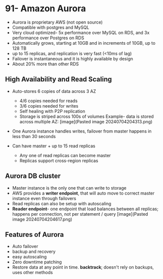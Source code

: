 # 91- Amazon Aurora
- Aurora is proprietary AWS (not open source)
- Compatible with postgres and MySQL
- Very cloud optimized- 5x performance over MySQL on RDS, and 3x performance over Postgres on RDS
- Automatically grows, starting at 10GB and in increments of 10GB, up to 128 TB
- up to 15 replicas, and replication is very fast (<10ms of lag)
- Failover is instantaneous and it is highly available by design
- About 20% more than other RDS 

## High Availability and Read Scaling
- Auto-stores 6 copies of data across 3 AZ
	- 4/6 copies needed for reads
	- 3/6 copies needed for writes
	- Self healing with P2P replication
	- Storage is striped across 100s of volumes
Example- data is stored across multiple AZ: [image](Pasted image 20240704204313.png)

- One Aurora instance handles writes, failover from master happens in less than 30 seconds
- Can have master + up to 15 read replicas
	- Any one of read replicas can become master
	- Replicas support cross-region replicas

## Aurora DB cluster
- Master instance is the only one that can write to storage
- AWS provides a **writer endpoint**, that will auto move to correct master instance even through failovers
- Read replicas can also be setup with autoscaling
- **Reader endpoint**- one endpoint that load balances between all replicas; happens per connection, not per statement / query
[image](Pasted image 20240704204617.png)

## Features of Aurora
- Auto failover
- backup and recovery
- easy autoscaling
- Zero downtime patching
- Restore data at any point in time. **backtrack**; doesn't rely on backups, uses other methods